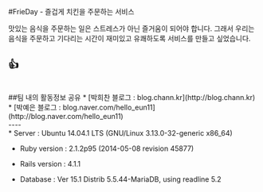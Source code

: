 #FrieDay - 즐겁게 치킨을 주문하는 서비스

맛있는 음식을 주문하는 일은 스트레스가 아닌 즐거움이 되어야 합니다.
그래서 우리는 음식을 주문하고 기다리는 시간이 재미있고 유쾌하도록 서비스를 만들고 싶었습니다.

:+1:
<br />
----
<br />
##팀 내의 활동정보 공유
* [박희찬 블로그 : blog.chann.kr](http://blog.chann.kr)
* [박예은 블로그 : blog.naver.com/hello_eun11](http://blog.naver.com/hello_eun11)
<br />
----
<br />
* Server : Ubuntu 14.04.1 LTS (GNU/Linux 3.13.0-32-generic x86_64)

* Ruby version : 2.1.2p95 (2014-05-08 revision 45877)

* Rails version : 4.1.1

* Database : Ver 15.1 Distrib 5.5.44-MariaDB, using readline 5.2
